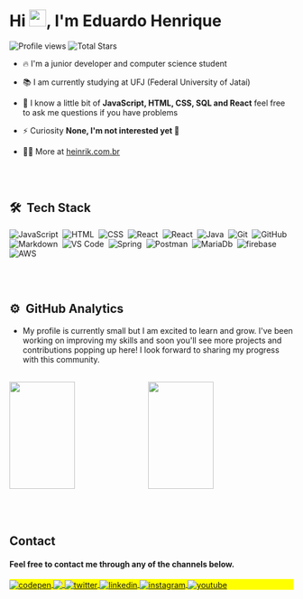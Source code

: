 <!-- <img align="right" height="590em" width="50%" src="https://user-images.githubusercontent.com/111063166/250282109-d12132b6-4e48-4f1f-9369-4e20ac41c1c9.gif"/> -->
<h1 align="left">Hi <img  width="30px" src="https://user-images.githubusercontent.com/111063166/250281563-1f412304-b155-4772-a329-290bae1a1182.gif" height="30px">, I'm Eduardo Henrique</h1>
<p align="left"> <img src="https://komarev.com/ghpvc/?username=heinrikDev&color=yellow" alt="Profile views" /> 
	<img src="https://img.shields.io/github/stars/heinrikDev?label=Stars" alt="Total Stars">
</p>

- 🔥 I'm a junior developer and computer science student

- 📚 I am currently studying at UFJ (Federal University of Jataí)

<!--  - <span align="left"> <img align="center" src="https://user-images.githubusercontent.com/111063166/250288981-e649b1df-80de-4d7e-ba5e-085b675e7e20.png" height="18px"> I'm starting a youtube channel to help people who face the same difficulties as me [youtube.com/heinrik](https://www.youtube.com/channel/UC-710M8PP4YWNH0fuXiwl0g)</span> -->

- 💬 I know a little bit of **JavaScript, HTML, CSS, SQL and React** feel free to ask me questions if you have problems

- ⚡ Curiosity **None, I'm not interested yet 🥺**

- 👨‍💻 More at [heinrik.com.br](https://heinrik.com.br)

<br><br>

## 🛠 &nbsp;Tech Stack

![JavaScript](https://img.shields.io/badge/-JavaScript-05122A?style=flat&logo=javascript)&nbsp;
![HTML](https://img.shields.io/badge/-HTML-05122A?style=flat&logo=HTML5)&nbsp;
![CSS](https://img.shields.io/badge/-CSS-05122A?style=flat&logo=CSS3&logoColor=1572B6)&nbsp;
![React](https://img.shields.io/badge/-React-05122A?style=flat&logo=react)&nbsp;
![React](https://img.shields.io/badge/-React%20Native-05122A?style=flat&logo=react)&nbsp;
![Java](https://img.shields.io/badge/-Java-05122A?style=flat&logo=openjdk)&nbsp;
![Git](https://img.shields.io/badge/-Git-05122A?style=flat&logo=git)&nbsp;
![GitHub](https://img.shields.io/badge/-GitHub-05122A?style=flat&logo=github)&nbsp;
![Markdown](https://img.shields.io/badge/-Markdown-05122A?style=flat&logo=markdown)&nbsp;
![VS Code](https://img.shields.io/badge/-VS%20Code-05122A?style=flat&logo=visual-studio-code&logoColor=007ACC)&nbsp;
![Spring](https://img.shields.io/badge/-Spring-05122A?style=flat&logo=spring)&nbsp;
![Postman](https://img.shields.io/badge/-Postman-05122A?style=flat&logo=postman)&nbsp;
![MariaDb](https://img.shields.io/badge/-MariaDb-05122A?style=flat&logo=mariadb)&nbsp;
![firebase](https://img.shields.io/badge/-firebase-05122A?style=flat&logo=firebase)&nbsp;
![AWS](https://img.shields.io/badge/Amazon_AWS-05122A?style=flat&logo=amazonaws&logoColor=white
)&nbsp;

<br><br>

## ⚙️ &nbsp;GitHub Analytics

- My profile is currently small but I am excited to learn and grow. I've been working on improving my skills and soon you'll see more projects and contributions popping up here! I look forward to sharing my progress with this community. 
<br><br>
<!-- <p align="center">
    <img width= "60%" src="https://streak-stats.demolab.com/?user=heinrikDev&theme=dark"/>
</p>
  -->

  <p align="left"> 
    <img width="48%" height="190em" src="https://github-readme-stats.vercel.app/api/top-langs/?username=heinrikDev&layout=compact&theme=dark"/>
    <img width="48%" height="190em" src="https://github-readme-stats.vercel.app/api?username=heinrikDev&show_icons=true&theme=dark"/>

</p>
 



<br><br>

## Contact

#### Feel free to contact me through any of the channels below.

<p align="left" style="background:yellow">
<a href="https://api.whatsapp.com/send/?phone=5564992728931&text=Converse%20com%20nosso%20suporte%20ao%20cliente&type=phone_number&app_absent=0" target="_blank">
  <img align="center" src="https://img.shields.io/badge/-Whatsapp-05122A?style=flat&logo=whatsapp" alt="codepen"/>
</a>
    <a href="mailto:heinrik.dev@gmail.com?">
    <img align="center" src="https://img.shields.io/badge/gmail-05122A?style=flat&logo=gmail&logoColor=white"/>
  </a>
<a href="https://twitter.com/Heinrik_Dev" target="_blank">
  <img align="center" src="https://img.shields.io/badge/-Twitter-05122A?style=flat&logo=twitter" alt="twitter"/>  
</a>
<a href="https://linkedin.com/in/eduardo-henrique-480a52281" target="_blank">
  <img align="center" src="https://img.shields.io/badge/-Linkedin-05122A?style=flat&logo=linkedin" alt="linkedin"/>
</a>
<a href="https://instagram.com/heinrik.dev" target="_blank">
 <img align="center" src="https://img.shields.io/badge/-Instagram-05122A?style=flat&logo=instagram" alt="instagram"/>
</a>
<a href="https://youtube.com/channel/UC-710M8PP4YWNH0fuXiwl0g" target="_blank">
 <img align="center" src="https://img.shields.io/badge/-Youtube-05122A?style=flat&logo=youtube" alt="youtube"/>
</a>
</p>

<!--
![snake svg](https://github.com/wavescats/wavescats/blob/output/github-contribution-grid-snake.svg)



<img width="490em" src="https://github-readme-twitter-gazf.vercel.app/api?id=Heinrik_Dev&layout=wide&show_reply=off&show_retweet=off" />
Here are some ideas to get you started:

-->
